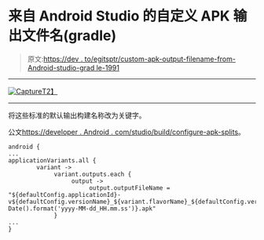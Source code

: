 # 来自 Android Studio 的自定义 APK 输出文件名(gradle)

> 原文:[https://dev . to/egitsptr/custom-apk-output-filename-from-Android-studio-grad le-1991](https://dev.to/egitsptr/custom-apk-output-filename-from-android-studio-gradle-1991)

* * *

[![Capture](../Images/4e3835db644064b1fe4005156448ab44.png)T2】](https://res.cloudinary.com/practicaldev/image/fetch/s--KANRYJVW--/c_limit%2Cf_auto%2Cfl_progressive%2Cq_auto%2Cw_880/https://esabook.files.wordpress.com/2018/07/capture.png%3Fw%3D525)

* * *

将这些标准的默认输出构建名称改为关键字。

公文[https://developer . Android . com/studio/build/configure-apk-splits](https://developer.android.com/studio/build/configure-apk-splits)。

```
android {
...
applicationVariants.all {
        variant ->
             variant.outputs.each {
                  output ->
                       output.outputFileName = "${defaultConfig.applicationId}-v${defaultConfig.versionName}_${variant.flavorName}_${defaultConfig.versionCode}_${new Date().format('yyyy-MM-dd_HH.mm.ss')}.apk"
             }
...
}

```